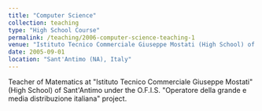 ```yaml
---
title: "Computer Science"
collection: teaching
type: "High School Course"
permalink: /teaching/2006-computer-science-teaching-1
venue: "Istituto Tecnico Commerciale Giuseppe Mostati (High School) of Sant'Antimo"
date: 2005-09-01
location: "Sant'Antimo (NA), Italy"
---
```


Teacher of Matematics at "Istituto Tecnico Commerciale Giuseppe Mostati" (High School) of Sant'Antimo under the O.F.I.S. "Operatore della grande e media distribuzione italiana" project.
